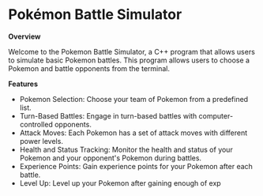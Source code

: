 Pokémon Battle Simulator
========================================================================
**Overview**

Welcome to the Pokemon Battle Simulator, a C++ program that allows users to simulate basic Pokemon battles. This program  allows users to choose a Pokemon and battle opponents from the terminal.

**Features**
- Pokemon Selection: Choose your team of Pokemon from a predefined list.
- Turn-Based Battles: Engage in turn-based battles with computer-controlled opponents.
- Attack Moves: Each Pokemon has a set of attack moves with different power levels.
- Health and Status Tracking: Monitor the health and status of your Pokemon and your opponent's Pokemon during battles.
- Experience Points: Gain experience points for your Pokemon after each battle.
- Level Up: Level up your Pokemon after gaining enough of exp
